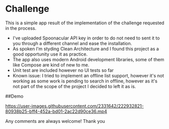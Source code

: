 # Challenge

This is a simple app result of the implementation of the challenge requested in the process.

- I've uploaded Spoonacular API key in order to do not need to sent it to you through a different channel and ease the installation.
- As spoken I'm styding Clean Architecture and I found this project as a good opportunity use it as practice.
- The app also uses modern Android development libraries, some of them like Compose are kind of new to me.
- Unit test are included however no UI tests so far
- Known issue: I tried to implement an offline list support, however it's not working as some work is pending to search in offline, however as it's not part of the scope of the project I decided to left it as is.

##Demo

https://user-images.githubusercontent.com/2331642/222932821-80938b25-bff4-452a-bd01-2ac22d90ce36.mp4

Any comments are always welcome!
Thank you 

